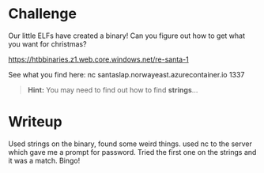 # Challenge
Our little ELFs have created a binary! Can you figure out how to get what you want for christmas?

https://htbbinaries.z1.web.core.windows.net/re-santa-1​

See what you find here: nc santaslap.norwayeast.azurecontainer.io 1337

> **Hint:** You may need to find out how to find **strings**...

# Writeup

Used strings on the binary, found some weird things. 
used nc to the server which gave me a prompt for password. 
Tried the first one on the strings and it was a match. Bingo!
